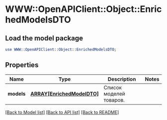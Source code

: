 # WWW::OpenAPIClient::Object::EnrichedModelsDTO

## Load the model package
```perl
use WWW::OpenAPIClient::Object::EnrichedModelsDTO;
```

## Properties
Name | Type | Description | Notes
------------ | ------------- | ------------- | -------------
**models** | [**ARRAY[EnrichedModelDTO]**](EnrichedModelDTO.md) | Список моделей товаров. | 

[[Back to Model list]](../README.md#documentation-for-models) [[Back to API list]](../README.md#documentation-for-api-endpoints) [[Back to README]](../README.md)


